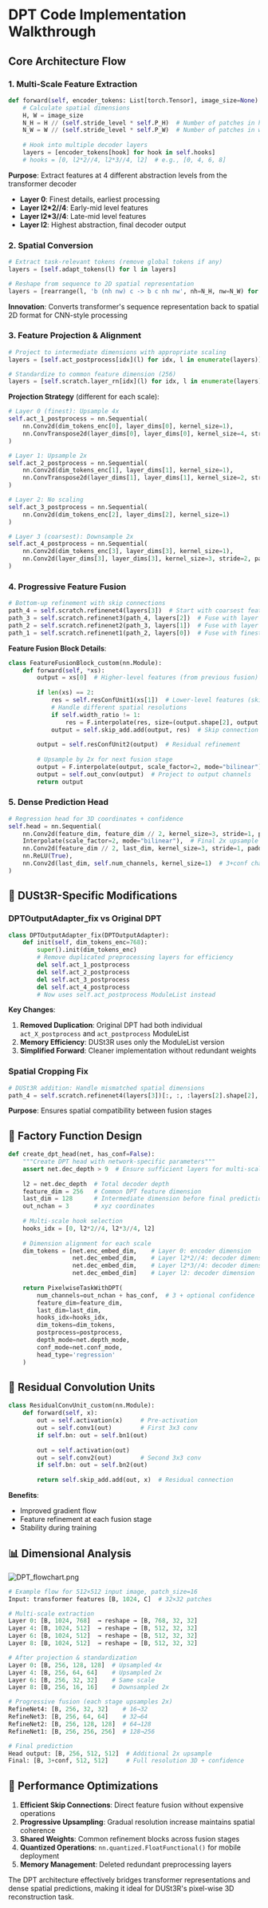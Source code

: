 # DPT Code Implementation Walkthrough

## Core Architecture Flow

### 1. **Multi-Scale Feature Extraction**

```python
def forward(self, encoder_tokens: List[torch.Tensor], image_size=None):
    # Calculate spatial dimensions
    H, W = image_size
    N_H = H // (self.stride_level * self.P_H)  # Number of patches in height
    N_W = W // (self.stride_level * self.P_W)  # Number of patches in width
    
    # Hook into multiple decoder layers
    layers = [encoder_tokens[hook] for hook in self.hooks]
    # hooks = [0, l2*2//4, l2*3//4, l2]  # e.g., [0, 4, 6, 8]
```
**Purpose**: Extract features at 4 different abstraction levels from the transformer decoder
- **Layer 0**: Finest details, earliest processing
- **Layer l2*2//4**: Early-mid level features  
- **Layer l2*3//4**: Late-mid level features
- **Layer l2**: Highest abstraction, final decoder output

### 2. **Spatial Conversion**

```python
# Extract task-relevant tokens (remove global tokens if any)
layers = [self.adapt_tokens(l) for l in layers]

# Reshape from sequence to 2D spatial representation
layers = [rearrange(l, 'b (nh nw) c -> b c nh nw', nh=N_H, nw=N_W) for l in layers]
```
**Innovation**: Converts transformer's sequence representation back to spatial 2D format for CNN-style processing

### 3. **Feature Projection & Alignment**

```python
# Project to intermediate dimensions with appropriate scaling
layers = [self.act_postprocess[idx](l) for idx, l in enumerate(layers)]

# Standardize to common feature dimension (256)
layers = [self.scratch.layer_rn[idx](l) for idx, l in enumerate(layers)]
```

**Projection Strategy** (different for each scale):
```python
# Layer 0 (finest): Upsample 4x
self.act_1_postprocess = nn.Sequential(
    nn.Conv2d(dim_tokens_enc[0], layer_dims[0], kernel_size=1),
    nn.ConvTranspose2d(layer_dims[0], layer_dims[0], kernel_size=4, stride=4)
)

# Layer 1: Upsample 2x  
self.act_2_postprocess = nn.Sequential(
    nn.Conv2d(dim_tokens_enc[1], layer_dims[1], kernel_size=1),
    nn.ConvTranspose2d(layer_dims[1], layer_dims[1], kernel_size=2, stride=2)
)

# Layer 2: No scaling
self.act_3_postprocess = nn.Sequential(
    nn.Conv2d(dim_tokens_enc[2], layer_dims[2], kernel_size=1)
)

# Layer 3 (coarsest): Downsample 2x
self.act_4_postprocess = nn.Sequential(
    nn.Conv2d(dim_tokens_enc[3], layer_dims[3], kernel_size=1),
    nn.Conv2d(layer_dims[3], layer_dims[3], kernel_size=3, stride=2, padding=1)
)
```

### 4. **Progressive Feature Fusion**

```python
# Bottom-up refinement with skip connections
path_4 = self.scratch.refinenet4(layers[3])  # Start with coarsest features
path_3 = self.scratch.refinenet3(path_4, layers[2])  # Fuse with layer 2
path_2 = self.scratch.refinenet2(path_3, layers[1])  # Fuse with layer 1  
path_1 = self.scratch.refinenet1(path_2, layers[0])  # Fuse with finest layer
```

**Feature Fusion Block Details**:
```python
class FeatureFusionBlock_custom(nn.Module):
    def forward(self, *xs):
        output = xs[0]  # Higher-level features (from previous fusion)
        
        if len(xs) == 2:
            res = self.resConfUnit1(xs[1])  # Lower-level features (skip connection)
            # Handle different spatial resolutions
            if self.width_ratio != 1:
                res = F.interpolate(res, size=(output.shape[2], output.shape[3]), mode='bilinear')
            output = self.skip_add.add(output, res)  # Skip connection
        
        output = self.resConfUnit2(output)  # Residual refinement
        
        # Upsample by 2x for next fusion stage
        output = F.interpolate(output, scale_factor=2, mode="bilinear")
        output = self.out_conv(output)  # Project to output channels
        return output
```

### 5. **Dense Prediction Head**

```python
# Regression head for 3D coordinates + confidence
self.head = nn.Sequential(
    nn.Conv2d(feature_dim, feature_dim // 2, kernel_size=3, stride=1, padding=1),
    Interpolate(scale_factor=2, mode="bilinear"),  # Final 2x upsample
    nn.Conv2d(feature_dim // 2, last_dim, kernel_size=3, stride=1, padding=1),
    nn.ReLU(True),
    nn.Conv2d(last_dim, self.num_channels, kernel_size=1)  # 3+conf channels
)
```

## 🔧 **DUSt3R-Specific Modifications**

### DPTOutputAdapter_fix vs Original DPT

```python
class DPTOutputAdapter_fix(DPTOutputAdapter):
    def init(self, dim_tokens_enc=768):
        super().init(dim_tokens_enc)
        # Remove duplicated preprocessing layers for efficiency
        del self.act_1_postprocess
        del self.act_2_postprocess  
        del self.act_3_postprocess
        del self.act_4_postprocess
        # Now uses self.act_postprocess ModuleList instead
```

**Key Changes**:
1. **Removed Duplication**: Original DPT had both individual `act_X_postprocess` and `act_postprocess` ModuleList
2. **Memory Efficiency**: DUSt3R uses only the ModuleList version
3. **Simplified Forward**: Cleaner implementation without redundant weights

### Spatial Cropping Fix
```python
# DUSt3R addition: Handle mismatched spatial dimensions
path_4 = self.scratch.refinenet4(layers[3])[:, :, :layers[2].shape[2], :layers[2].shape[3]]
```
**Purpose**: Ensures spatial compatibility between fusion stages

## 🎯 **Factory Function Design**

```python
def create_dpt_head(net, has_conf=False):
    """Create DPT head with network-specific parameters"""
    assert net.dec_depth > 9  # Ensure sufficient layers for multi-scale extraction
    
    l2 = net.dec_depth  # Total decoder depth
    feature_dim = 256   # Common DPT feature dimension
    last_dim = 128      # Intermediate dimension before final prediction
    out_nchan = 3       # xyz coordinates
    
    # Multi-scale hook selection
    hooks_idx = [0, l2*2//4, l2*3//4, l2]
    
    # Dimension alignment for each scale
    dim_tokens = [net.enc_embed_dim,    # Layer 0: encoder dimension
                  net.dec_embed_dim,    # Layer l2*2//4: decoder dimension  
                  net.dec_embed_dim,    # Layer l2*3//4: decoder dimension
                  net.dec_embed_dim]    # Layer l2: decoder dimension
    
    return PixelwiseTaskWithDPT(
        num_channels=out_nchan + has_conf,  # 3 + optional confidence
        feature_dim=feature_dim,
        last_dim=last_dim,
        hooks_idx=hooks_idx,
        dim_tokens=dim_tokens,
        postprocess=postprocess,
        depth_mode=net.depth_mode,
        conf_mode=net.conf_mode,
        head_type='regression'
    )
```

## 🧩 **Residual Convolution Units**

```python
class ResidualConvUnit_custom(nn.Module):
    def forward(self, x):
        out = self.activation(x)     # Pre-activation
        out = self.conv1(out)        # First 3x3 conv
        if self.bn: out = self.bn1(out)
        
        out = self.activation(out)   
        out = self.conv2(out)        # Second 3x3 conv  
        if self.bn: out = self.bn2(out)
        
        return self.skip_add.add(out, x)  # Residual connection
```
**Benefits**: 
- Improved gradient flow
- Feature refinement at each fusion stage
- Stability during training

## 📊 **Dimensional Analysis**
![DPT_flowchart.png](images/dust3r_dpthead.jpg)
```python
# Example flow for 512×512 input image, patch_size=16
Input: transformer features [B, 1024, C]  # 32×32 patches

# Multi-scale extraction
Layer 0: [B, 1024, 768]  → reshape → [B, 768, 32, 32]
Layer 4: [B, 1024, 512]  → reshape → [B, 512, 32, 32]  
Layer 6: [B, 1024, 512]  → reshape → [B, 512, 32, 32]
Layer 8: [B, 1024, 512]  → reshape → [B, 512, 32, 32]

# After projection & standardization
Layer 0: [B, 256, 128, 128]  # Upsampled 4x
Layer 4: [B, 256, 64, 64]    # Upsampled 2x
Layer 6: [B, 256, 32, 32]    # Same scale
Layer 8: [B, 256, 16, 16]    # Downsampled 2x

# Progressive fusion (each stage upsamples 2x)
RefineNet4: [B, 256, 32, 32]    # 16→32
RefineNet3: [B, 256, 64, 64]    # 32→64  
RefineNet2: [B, 256, 128, 128]  # 64→128
RefineNet1: [B, 256, 256, 256]  # 128→256

# Final prediction  
Head output: [B, 256, 512, 512]  # Additional 2x upsample
Final: [B, 3+conf, 512, 512]     # Full resolution 3D + confidence
```

## 🚀 **Performance Optimizations**

1. **Efficient Skip Connections**: Direct feature fusion without expensive operations
2. **Progressive Upsampling**: Gradual resolution increase maintains spatial coherence  
3. **Shared Weights**: Common refinement blocks across fusion stages
4. **Quantized Operations**: `nn.quantized.FloatFunctional()` for mobile deployment
5. **Memory Management**: Deleted redundant preprocessing layers

The DPT architecture effectively bridges transformer representations and dense spatial predictions, making it ideal for DUSt3R's pixel-wise 3D reconstruction task.
